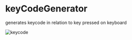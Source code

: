 # keyCodeGenerator

generates keycode in relation to key pressed on keyboard

![keycode](https://user-images.githubusercontent.com/96155936/180060177-f8f0195e-7601-42dc-b6a2-272dfc5931f9.PNG)
